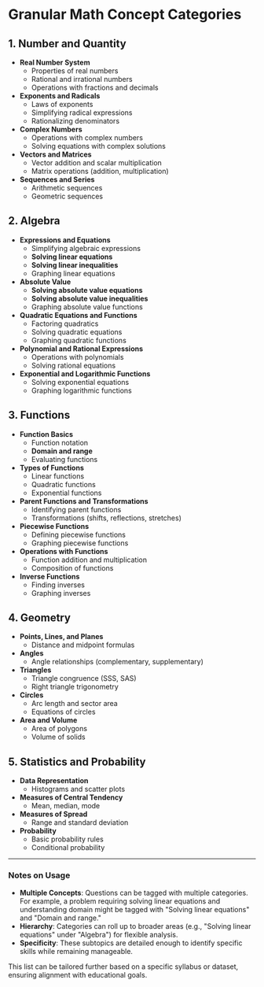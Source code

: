 # Granular Math Concept Categories

## 1. Number and Quantity
- **Real Number System**
  - Properties of real numbers
  - Rational and irrational numbers
  - Operations with fractions and decimals
- **Exponents and Radicals**
  - Laws of exponents
  - Simplifying radical expressions
  - Rationalizing denominators
- **Complex Numbers**
  - Operations with complex numbers
  - Solving equations with complex solutions
- **Vectors and Matrices**
  - Vector addition and scalar multiplication
  - Matrix operations (addition, multiplication)
- **Sequences and Series**
  - Arithmetic sequences
  - Geometric sequences

## 2. Algebra
- **Expressions and Equations**
  - Simplifying algebraic expressions
  - **Solving linear equations**
  - **Solving linear inequalities**
  - Graphing linear equations
- **Absolute Value**
  - **Solving absolute value equations**
  - **Solving absolute value inequalities**
  - Graphing absolute value functions
- **Quadratic Equations and Functions**
  - Factoring quadratics
  - Solving quadratic equations
  - Graphing quadratic functions
- **Polynomial and Rational Expressions**
  - Operations with polynomials
  - Solving rational equations
- **Exponential and Logarithmic Functions**
  - Solving exponential equations
  - Graphing logarithmic functions

## 3. Functions
- **Function Basics**
  - Function notation
  - **Domain and range**
  - Evaluating functions
- **Types of Functions**
  - Linear functions
  - Quadratic functions
  - Exponential functions
- **Parent Functions and Transformations**
  - Identifying parent functions
  - Transformations (shifts, reflections, stretches)
- **Piecewise Functions**
  - Defining piecewise functions
  - Graphing piecewise functions
- **Operations with Functions**
  - Function addition and multiplication
  - Composition of functions
- **Inverse Functions**
  - Finding inverses
  - Graphing inverses

## 4. Geometry
- **Points, Lines, and Planes**
  - Distance and midpoint formulas
- **Angles**
  - Angle relationships (complementary, supplementary)
- **Triangles**
  - Triangle congruence (SSS, SAS)
  - Right triangle trigonometry
- **Circles**
  - Arc length and sector area
  - Equations of circles
- **Area and Volume**
  - Area of polygons
  - Volume of solids

## 5. Statistics and Probability
- **Data Representation**
  - Histograms and scatter plots
- **Measures of Central Tendency**
  - Mean, median, mode
- **Measures of Spread**
  - Range and standard deviation
- **Probability**
  - Basic probability rules
  - Conditional probability

---

### Notes on Usage
- **Multiple Concepts**: Questions can be tagged with multiple categories. For example, a problem requiring solving linear equations and understanding domain might be tagged with "Solving linear equations" and "Domain and range."
- **Hierarchy**: Categories can roll up to broader areas (e.g., "Solving linear equations" under "Algebra") for flexible analysis.
- **Specificity**: These subtopics are detailed enough to identify specific skills while remaining manageable.

This list can be tailored further based on a specific syllabus or dataset, ensuring alignment with educational goals.